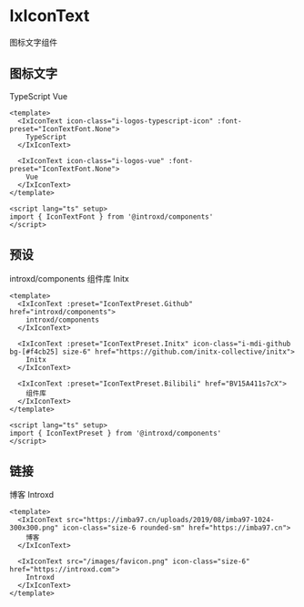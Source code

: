 # IxIconText

图标文字组件

## 图标文字

<div my-8>
  <IxIconText icon-class="i-logos-typescript-icon" :font-preset="IconTextFont.None">
    TypeScript
  </IxIconText>

  <IxIconText icon-class="i-logos-vue" :font-preset="IconTextFont.None">
    Vue
  </IxIconText>
</div>

```vue
<template>
  <IxIconText icon-class="i-logos-typescript-icon" :font-preset="IconTextFont.None">
    TypeScript
  </IxIconText>

  <IxIconText icon-class="i-logos-vue" :font-preset="IconTextFont.None">
    Vue
  </IxIconText>
</template>

<script lang="ts" setup>
import { IconTextFont } from '@introxd/components'
</script>
```

## 预设

<div my-8 fyc flex-wrap gap-y-2>
  <IxIconText :preset="IconTextPreset.Github" href="introxd/components">
    introxd/components
  </IxIconText>

  <IxIconText :preset="IconTextPreset.Bilibili" href="BV1sm4KeJEkF">
    组件库
  </IxIconText>

  <IxIconText :preset="IconTextPreset.Initx" icon-class="i-mdi-github bg-[#f4cb25] size-6" href="https://github.com/initx-collective/initx">
    Initx
  </IxIconText>
</div>

```vue
<template>
  <IxIconText :preset="IconTextPreset.Github" href="introxd/components">
    introxd/components
  </IxIconText>

  <IxIconText :preset="IconTextPreset.Initx" icon-class="i-mdi-github bg-[#f4cb25] size-6" href="https://github.com/initx-collective/initx">
    Initx
  </IxIconText>

  <IxIconText :preset="IconTextPreset.Bilibili" href="BV15A411s7cX">
    组件库
  </IxIconText>
</template>

<script lang="ts" setup>
import { IconTextPreset } from '@introxd/components'
</script>
```

## 链接

<div my-8>
  <IxIconText src="https://imba97.cn/uploads/2019/08/imba97-1024-300x300.png" icon-class="size-6 rounded-sm" href="https://imba97.cn">
    博客
  </IxIconText>

  <IxIconText src="/images/favicon.png" icon-class="size-6 rounded-sm" href="https://introxd.com">
    Introxd
  </IxIconText>
</div>

```vue
<template>
  <IxIconText src="https://imba97.cn/uploads/2019/08/imba97-1024-300x300.png" icon-class="size-6 rounded-sm" href="https://imba97.cn">
    博客
  </IxIconText>

  <IxIconText src="/images/favicon.png" icon-class="size-6" href="https://introxd.com">
    Introxd
  </IxIconText>
</template>
```

<script setup>
import { IconTextFont, IconTextPreset } from '@introxd/components'
</script>
